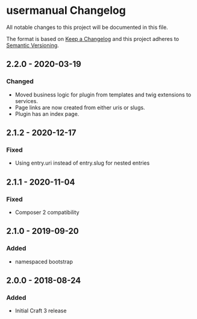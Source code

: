 # usermanual Changelog

All notable changes to this project will be documented in this file.

The format is based on [Keep a Changelog](http://keepachangelog.com/) and this project adheres to [Semantic Versioning](http://semver.org/).

## 2.2.0 - 2020-03-19

### Changed

- Moved business logic for plugin from templates and twig extensions to services.
- Page links are now created from either uris or slugs.
- Plugin has an index page.

## 2.1.2 - 2020-12-17

### Fixed

- Using entry.uri instead of entry.slug for nested entries

## 2.1.1 - 2020-11-04

### Fixed

- Composer 2 compatibility

## 2.1.0 - 2019-09-20

### Added

- namespaced bootstrap

## 2.0.0 - 2018-08-24

### Added

- Initial Craft 3 release
